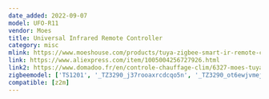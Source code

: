 ```yaml
---
date_added: 2022-09-07
model: UFO-R11
vendor: Moes
title: Universal Infrared Remote Controller
category: misc
mlink: https://www.moeshouse.com/products/tuya-zigbee-smart-ir-remote-control-universal-infrared-remote-controller-for-smart-home-for-ac-tv-dvd
link: https://www.aliexpress.com/item/1005004256727926.html
link2: https://www.domadoo.fr/en/controle-chauffage-clim/6327-moes-tuya-zigbee-infrared-universal-remote-control.html
zigbeemodel: ['TS1201', '_TZ3290_j37rooaxrcdcqo5n', '_TZ3290_ot6ewjvmejq5ekhl']
compatible: [z2m]
---
```




